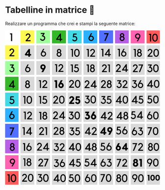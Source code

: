 # Tabelline in matrice :kick_scooter: 

Realizzare un programma che crei e stampi la seguente matrice:

<p align="center">
<img src="./tavola.png"  class="center">
</p>